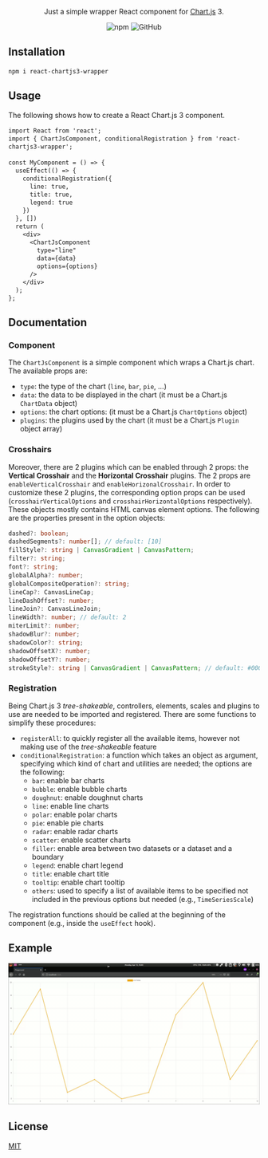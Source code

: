 <p align="center">
  Just a simple wrapper React component for <a href="https://github.com/chartjs/Chart.js">Chart.js</a> 3.
</p>

<p align="center">
  <img alt="npm" src="https://img.shields.io/npm/v/react-chartjs3-wrapper">
  <img alt="GitHub" src="https://img.shields.io/github/license/roxennnn/react-chartjs3-wrapper">
</p>

## Installation
```npm
npm i react-chartjs3-wrapper
```

## Usage
The following shows how to create a React Chart.js 3 component.
```tsx
import React from 'react';
import { ChartJsComponent, conditionalRegistration } from 'react-chartjs3-wrapper';

const MyComponent = () => {
  useEffect(() => {
    conditionalRegistration({
      line: true,
      title: true,
      legend: true
    })
  }, [])
  return (
    <div>
      <ChartJsComponent
        type="line"
        data={data}
        options={options}
      />
    </div>
  );
};
```

## Documentation
### Component
The `ChartJsComponent` is a simple component which wraps a Chart.js chart. The available props are:
* `type`: the type of the chart (`line`, `bar`, `pie`, ...)
* `data`: the data to be displayed in the chart (it must be a Chart.js `ChartData` object)
* `options`: the chart options: (it must be a Chart.js `ChartOptions` object)
* `plugins`: the plugins used by the chart (it must be a Chart.js `Plugin` object array)

### Crosshairs
Moreover, there are 2 plugins which can be enabled through 2 props: the **Vertical Crosshair** and the **Horizontal Crosshair** plugins. The 2 props are `enableVerticalCrosshair` and `enableHorizonalCrosshair`. In order to customize these 2 plugins, the corresponding option props can be used (`crosshairVerticalOptions` and `crosshairHorizontalOptions` respectively). These objects mostly contains HTML canvas element options. The following are the properties present in the option objects:
```ts
dashed?: boolean;
dashedSegments?: number[]; // default: [10]
fillStyle?: string | CanvasGradient | CanvasPattern;
filter?: string;
font?: string;
globalAlpha?: number;
globalCompositeOperation?: string;
lineCap?: CanvasLineCap;
lineDashOffset?: number;
lineJoin?: CanvasLineJoin;
lineWidth?: number; // default: 2
miterLimit?: number;
shadowBlur?: number;
shadowColor?: string;
shadowOffsetX?: number;
shadowOffsetY?: number;
strokeStyle?: string | CanvasGradient | CanvasPattern; // default: #000000
```

### Registration
Being Chart.js 3 *tree-shakeable*, controllers, elements, scales and plugins to use are needed to be imported and registered. There are some functions to simplify these procedures:
* `registerAll`: to quickly register all the available items, however not making use of the *tree-shakeable* feature
* `conditionalRegistration`: a function which takes an object as argument, specifying which kind of chart and utilities are needed; the options are the following:
  * `bar`: enable bar charts
  * `bubble`: enable bubble charts
  * `doughnut`: enable doughnut charts 
  * `line`: enable line charts 
  * `polar`: enable polar charts 
  * `pie`: enable pie charts 
  * `radar`: enable radar charts 
  * `scatter`: enable scatter charts 
  * `filler`: enable area between two datasets or a dataset and a boundary
  * `legend`: enable chart legend
  * `title`: enable chart title
  * `tooltip`: enable chart tooltip
  * `others`: used to specify a list of available items to be specified not included in the previous options but needed (e.g.,  `TimeSeriesScale`) 

The registration functions should be called at the beginning of the component (e.g., inside the `useEffect` hook).

## Example
![example](./example/example.gif)

## License
[MIT](https://github.com/roxennnn/react-chartjs3-wrapper/blob/master/LICENSE)